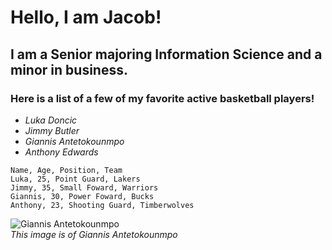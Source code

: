 # Hello, I am Jacob!

## I am a Senior majoring Information Science and a minor in business. 

### Here is a list of a few of my favorite active basketball players!
* *Luka Doncic*
* *Jimmy Butler*
* *Giannis Antetokounmpo*
* *Anthony Edwards*

```csv
Name, Age, Position, Team
Luka, 25, Point Guard, Lakers
Jimmy, 35, Small Foward, Warriors
Giannis, 30, Power Foward, Bucks
Anthony, 23, Shooting Guard, Timberwolves
```

![Giannis Antetokounmpo](https://cdn.britannica.com/53/232053-050-024C0309/Giannis-Antetokounmpo-Milwaukee-Bucks-2021-NBA.jpg)  
*This image is of Giannis Antetokounmpo*
